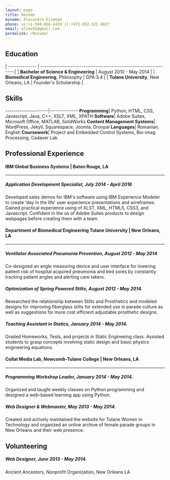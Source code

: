 ```yaml
---
layout: page
title: Resume
myname: Alexandra Eiseman
phone: us:+1-504-656-4439 il:+972-052-322-8827
email: aliee91@gmail.com
permalink: /Resume/
---
```

## Education

| -------------- | ----------------------------------------------------------------:|
| **Bachelor of Science & Engineering** | August 2010 - May 2014 |
| **Biomedical Engineering**, Philosophy | GPA:3.4 |
| **Tulane University**, New Orleans, LA | Founder's Scholarship |

## Skills

---------------------|--------------
**Programming**| Python, HTML, CSS, Javascript, Java, C++, XSLT, XML, XPATH
**Software**| Adobe Suites, Microsoft Office, MATLAB, SolidWorks
**Content Management Systems**| WordPress, Jekyll, Squarespace, Joomla, Droopal
**Languages**| Romanian, English
**Coursework**| Project and Embedded Control Systems, Bio-imag Processing, Cadaver Lab

## Professional Experience

#### IBM Global Business Systems | Baton Rouge, LA
---
##### Application Development Specialist, July 2014 - April 2016
Developed sales demos for IBM's software using IBM Experience Modeler to create 'day in the life' 
user experience presentations and wireframes. Gained practical experience using of XLST, XML, HTML5, CSS3, and Javascript. 
Confident in the us of Adobe Suites products to design webpages before creating them with a team.

#### Department of Biomedical Engineering Tulane University | New Orleans, LA
---
##### Ventilator Associated Pneumonia Prevention, August 2012 - May 2014
Co-designed an angle measuring device and user interface for lowering patient 
risk of hospital acquired pneumonia and bed sores by constantly tracking patient angles 
and alerting care takers.
##### Optimization of Spring Powered Stilts, August 2012 - May 2014.
Researched the relationship between Stilts and Prosthetics and modeled designs for improving 
fiberglass stilts for extended use in parade culture as well as suggestions for more cost 
efficient adjustable prosthetic designs.
##### Teaching Assistant in Statics, January 2014 - May 2014.
Graded Homeworks, Tests, and projects in Static Engineeing class. Assisted students to grasp 
concepts involving static design and basic physics engineering equations.

#### Collat Media Lab, Newcomb-Tulane College | New Orleans, LA
---
##### Programming Workshop Leader, January 2014 - May 2014.
Organized and taught weekly classes on Python programming and 
designed a web-based learning app using Python.
##### Web Designer & Webmaster, May 2013 - May 2014.
Created and actively maintained the website for Tulane Women in Technology and 
organized an online archive of female parade groups in New Orleans and their web presence.

## Volunteering

##### Web Designer, June 2013 - May 2014.
Ancient Ancestors, Nonprofit Organization, New Orleans LA
